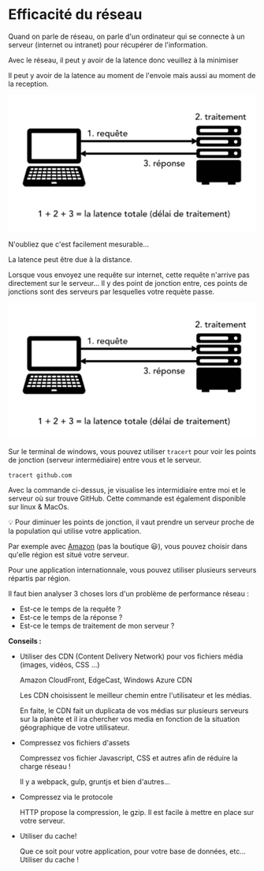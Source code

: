 # Efficacité du réseau


Quand on parle de réseau, on parle d'un ordinateur qui se connecte à un serveur (internet ou intranet) pour récupérer de l'information.

Avec le réseau, il peut y avoir de la latence donc veuillez à la minimiser 

Il peut y avoir de la latence au moment de l'envoie mais aussi au moment de la reception.

![cover](./Images/reseau-1.PNG) 

N'oubliez que c'est facilement mesurable...

La latence peut être due à la distance.

Lorsque vous envoyez une requête sur internet, cette requête n'arrive pas directement sur le serveur...
Il y des point de jonction entre, ces points de jonctions sont des serveurs par lesquelles votre requète passe.

![cover](./Images/reseau-1.PNG)

Sur le terminal de windows, vous pouvez utiliser ``tracert`` pour voir les points de jonction (serveur intermédiaire) entre vous et le serveur.

````
tracert github.com
````

Avec la commande ci-dessus, je visualise les intermidiaire entre moi et le serveur où sur trouve GitHub.
Cette commande est également disponible sur linux & MacOs.

:bulb: Pour diminuer les points de jonction, il vaut prendre un serveur proche de la population qui utilise votre application.

Par exemple avec [Amazon](https://aws.amazon.com/fr/) (pas la boutique :smiley:), vous pouvez choisir dans qu'elle région est situé votre serveur. 

Pour une application internationnale, vous pouvez utiliser plusieurs serveurs répartis par région.

Il faut bien analyser 3 choses lors d'un problème de performance réseau :

- Est-ce le temps de la requête ?
- Est-ce le temps de la réponse ?
- Est-ce le temps de traitement de mon serveur ?


**Conseils :**

- Utiliser des CDN (Content Delivery Network) pour vos fichiers média (images, vidéos, CSS ...)

    Amazon CloudFront, EdgeCast, Windows Azure CDN
    
    Les CDN choisissent le meilleur chemin entre l'utilisateur et les médias.
    
    En faite, le CDN fait un duplicata de vos médias sur plusieurs serveurs sur la planète et il ira chercher vos media en fonction de la situation géographique de votre utilisateur.
    
- Compressez vos fichiers d'assets

    Compressez vos fichier Javascript, CSS et autres afin de réduire la charge réseau !
    
    Il y a webpack, gulp, gruntjs et bien d'autres...
    
- Compressez via le protocole

    HTTP propose la compression, le gzip. Il est facile à mettre en place sur votre serveur.

- Utiliser du cache!

    Que ce soit pour votre application, pour votre base de données, etc... Utiliser du cache !